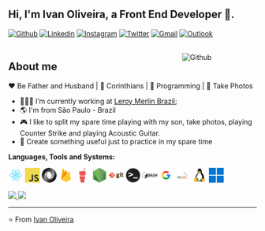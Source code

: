 ## Hi, I'm Ivan Oliveira, a Front End Developer 🚀.

[![Github](https://img.shields.io/badge/-Github-000?style=flat&logo=Github&logoColor=white)](https://github.com/ivanqvdoliveira/ivanqvdoliveira)
[![Linkedin](https://img.shields.io/badge/-LinkedIn-blue?style=flat&logo=Linkedin&logoColor=white)](https://www.linkedin.com/in/ivanoliveiranet/)
[![Instagram](https://img.shields.io/badge/-Instagram-c13584?style=flat&labelColor=c13584&logo=instagram&logoColor=white)](https://www.instagram.com/ivanaugoli/)
[![Twitter](https://img.shields.io/badge/-Twitter-blue?style=flat&labelColor=blue&logo=twitter&logoColor=white)](https://twitter.com/IvanOliveiraNet)
[![Gmail](https://img.shields.io/badge/-Gmail-c14438?style=flat&logo=Gmail&logoColor=white)](mailto:admin@ivanoliveira.com.br)
[![Outlook](https://img.shields.io/badge/-Outlook-0078D4?style=flat&logo=Microsoft-Outlook&logoColor=white)](mailto:ivanaugoli@hotmail.com)
<br />
<br />

  <img width="30%" align="right" alt="Github" src="http://ivanoliveira.com.br/imgs/logo.png" />


## About me 
:heart: Be Father and Husband | :black_heart: Corinthians | :blue_heart: Programming | :yellow_heart: Take Photos

- 👨🏽‍💻 I’m currently working at [Leroy Merlin Brazil](https://github.com/leroy-merlin-br/);
- :earth_americas: I'm from São Paulo - Brazil
- :video_game: I like to split my spare time playing with my son, take photos, playing Counter Strike and playing Acoustic Guitar. 
- :gem: Create something useful just to practice in my spare time


**Languages, Tools and Systems:**  

<code><img height="30" src="https://raw.githubusercontent.com/github/explore/80688e429a7d4ef2fca1e82350fe8e3517d3494d/topics/react/react.png"></code>
<code><img height="30" src="https://raw.githubusercontent.com/github/explore/80688e429a7d4ef2fca1e82350fe8e3517d3494d/topics/javascript/javascript.png"></code>
<code><img height="30" src="https://raw.githubusercontent.com/github/explore/80688e429a7d4ef2fca1e82350fe8e3517d3494d/topics/json/json.png"></code>
<code><img height="30" src="https://raw.githubusercontent.com/github/explore/80688e429a7d4ef2fca1e82350fe8e3517d3494d/topics/firebase/firebase.png"></code>
<code><img height="30" src="https://raw.githubusercontent.com/github/explore/80688e429a7d4ef2fca1e82350fe8e3517d3494d/topics/gulp/gulp.png"></code>
<code><img height="30" src="https://raw.githubusercontent.com/github/explore/80688e429a7d4ef2fca1e82350fe8e3517d3494d/topics/nodejs/nodejs.png"></code>
<code><img height="30" src="https://raw.githubusercontent.com/github/explore/80688e429a7d4ef2fca1e82350fe8e3517d3494d/topics/git/git.png"></code>
<code><img height="30" src="https://raw.githubusercontent.com/github/explore/80688e429a7d4ef2fca1e82350fe8e3517d3494d/topics/terminal/terminal.png"></code>
<code><img height="30" src="https://raw.githubusercontent.com/github/explore/80688e429a7d4ef2fca1e82350fe8e3517d3494d/topics/bash/bash.png"></code>
<code><img height="30" src="https://raw.githubusercontent.com/github/explore/80688e429a7d4ef2fca1e82350fe8e3517d3494d/topics/google/google.png"></code>
<code><img height="30" src="https://raw.githubusercontent.com/github/explore/80688e429a7d4ef2fca1e82350fe8e3517d3494d/topics/mysql/mysql.png"></code>
<code><img height="30" src="https://raw.githubusercontent.com/github/explore/80688e429a7d4ef2fca1e82350fe8e3517d3494d/topics/linux/linux.png"></code>
<code><img height="30" src="https://raw.githubusercontent.com/github/explore/80688e429a7d4ef2fca1e82350fe8e3517d3494d/topics/windows/windows.png"></code>


<div>
  <a href="https://github.com/ivanqvdoliveira">
    <img height="180em" src="https://github-readme-stats.vercel.app/api?username=ivanqvdoliveira&show_icons=true&hide_border=true&theme=highcontrast&include_all_commits=true&count_private=true"/>
    <img height="180em" src="https://github-readme-stats.vercel.app/api/top-langs/?username=ivanqvdoliveira&layout=compact&langs_count=7&theme=highcontrast&hide_border=true"/>
  </a>
</div>

---

⭐️ From [Ivan Oliveira](https://github.com/ivanqvdoliveira)
